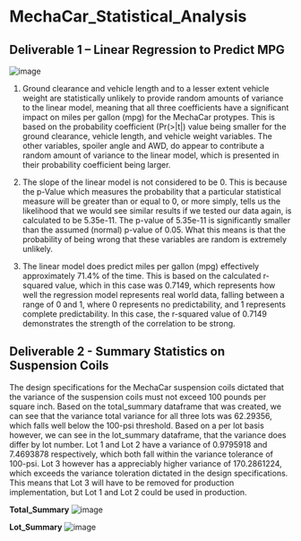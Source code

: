 # MechaCar_Statistical_Analysis

## Deliverable 1 – Linear Regression to Predict MPG

![image](https://user-images.githubusercontent.com/92111396/153313295-542f9c27-6fb5-4e79-9287-6080dbff1434.png)


1. Ground clearance and vehicle length and to a lesser extent vehicle weight are statistically unlikely to provide random amounts of variance to the linear model, meaning that all three coefficients have a significant impact on miles per gallon (mpg) for the MechaCar protypes. This is based on the probability coefficient (Pr(>|t|) value being smaller for the ground clearance, vehicle length, and vehicle weight variables. The other variables, spoiler angle and AWD, do appear to contribute a random amount of variance to the linear model, which is presented in their probability coefficient being larger.

2. The slope of the linear model is not considered to be 0. This is because the p-Value which measures the probability that a particular statistical measure will be greater than or equal to 0, or more simply, tells us the likelihood that we would see similar results if we tested our data again, is calculated to be 5.35e-11. The p-value of 5.35e-11 is significantly smaller than the assumed (normal) p-value of 0.05. What this means is that the probability of being wrong that these variables are random is extremely unlikely.

3. The linear model does predict miles per gallon (mpg) effectively approximately 71.4% of the time. This is based on the calculated r-squared value, which in this case was 0.7149, which represents how well the regression model represents real world data, falling between a range of 0 and 1, where 0 represents no predictability, and 1 represents complete predictability. In this case, the r-squared value of 0.7149 demonstrates the strength of the correlation to be strong. 


## Deliverable 2 - Summary Statistics on Suspension Coils

The design specifications for the MechaCar suspension coils dictated that the variance of the suspension coils must not exceed 100 pounds per square inch. Based on the total_summary dataframe that was created, we can see that the variance total variance for all three lots was 62.29356, which falls well below the 100-psi threshold. Based on a per lot basis however, we can see in the lot_summary dataframe, that the variance does differ by lot number. Lot 1 and Lot 2 have a variance of 0.9795918 and 7.4693878 respectively, which both fall within the variance tolerance of 100-psi. Lot 3 however has a appreciably higher variance of 170.2861224, which exceeds the variance toleration dictated in the design specifications. This means that Lot 3 will have to be removed for production implementation, but Lot 1 and Lot 2 could be used in production.  

**Total_Summary**
![image](https://user-images.githubusercontent.com/92111396/153315236-52fa8f7d-e2e0-4e73-9def-a5cbc06f3894.png)

**Lot_Summary**
![image](https://user-images.githubusercontent.com/92111396/153315278-35ae9bd1-19d1-4859-91da-2a93085cfab9.png)






